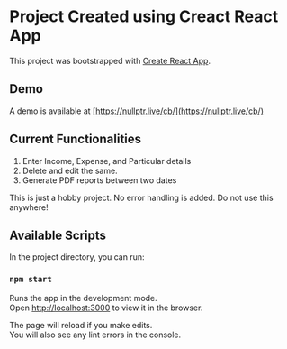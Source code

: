 # Project Created using Creact React App

This project was bootstrapped with [Create React App](https://github.com/facebook/create-react-app).
## Demo
A demo is available at [https://nullptr.live/cb/](https://nullptr.live/cb/)
## Current Functionalities

1. Enter Income, Expense, and Particular details
2. Delete and edit the same.
3. Generate PDF reports between two dates

This is just a hobby project. No error handling is added. Do not use this anywhere!

## Available Scripts

In the project directory, you can run:

### `npm start`

Runs the app in the development mode.\
Open [http://localhost:3000](http://localhost:3000) to view it in the browser.

The page will reload if you make edits.\
You will also see any lint errors in the console.
